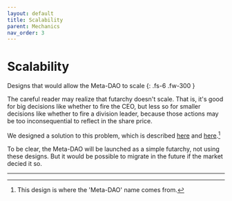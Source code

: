```yaml
---
layout: default
title: Scalability
parent: Mechanics
nav_order: 3
---
```


# Scalability

Designs that would allow the Meta-DAO to scale
{: .fs-6 .fw-300 }

The careful reader may realize that futarchy doesn't scale. That is, it's good
for big decisions like whether to fire the CEO, but less so for smaller decisions
like whether to fire a division leader, because those actions may be too
inconsequential to reflect in the share price.

We designed a solution to this
problem, which is described [here](https://github.com/metaDAOproject/Manifesto/blob/main/Manifesto.pdf)
and 
[here](https://medium.com/@metaproph3t/from-corporations-to-nations-how-the-meta-dao-is-going-to-change-everything-part-3-16b3880fd86c).[^1]

To be clear, the Meta-DAO will be launched as a simple futarchy, not using these
designs. But it would be possible to migrate in the future if the market decied
it so.

---- 

[^1]: This design is where the 'Meta-DAO' name comes from.
